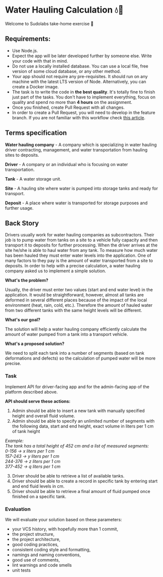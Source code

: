 # Water Hauling Calculation 💧🚚

Welcome to Sudolabs take-home exercise 👋

## Requirements:

- Use Node.js.
- Expect the app will be later developed further by someone else. Write your code with that in mind.
- Do not use a locally installed database. You can use a local file, free version of some cloud database, or any other
  method.
- Your app should not require any pre-requisites. It should run on any machine with the latest LTS version of Node.
  Alternatively, you can create a Docker image.  
- The task is to write the code in **the best quality**. It's totally fine to finish just part of the tasks. You don't have to implement everything, focus on quality and spend no more than **4 hours** on the assignment.
- Once you finished, create Pull Request with all changes.
- In order to create a Pull Request, you will need to develop in the feature branch. If you are not familiar with this workflow check [this article](https://www.atlassian.com/git/tutorials/comparing-workflows/gitflow-workflow).

## Terms specification

**Water hauling company** - A company which is specializing in water hauling driver contracting, management, and water
transportation from hauling sites to deposits.

**Driver** - A company or an individual who is focusing on water transportation.

**Tank** - A water storage unit.

**Site** - A hauling site where water is pumped into storage tanks and ready for transport.

**Deposit** - A place where water is transported for storage purposes and further usage.

## Back Story

Drivers usually work for water hauling companies as subcontractors. Their job is to pump water from tanks on a site to a
vehicle fully capacity and then transport it to deposits for further processing. When the driver arrives at the site
he/she is able to haul water from any tank. To measure how much water has been hauled they must enter water levels into
the application. One of many factors to they pay is the amount of water transported from a site to deposits. In order to
help with a precise calculation, a water hauling company asked us to implement a simple solution.

**What's the problem?**

Usually, the driver must enter two values (start and end water level) in the application. It would be straightforward,
however, almost all tanks are deformed in several different places because of the impact of the local environment (heat,
rain, cold, etc.). Therefore the amount of hauled water from two different tanks with the same height levels will be
different.

**What's our goal?**

The solution will help a water hauling company efficiently calculate the amount of water pumped from a tank into a
transport vehicle.

**What's a proposed solution?**

We need to split each tank into a number of segments (based on tank deformations and defects) so the calculation of
pumped water will be more precise.



### Task

Implement API for driver-facing app and for the admin-facing app of the platform described above.

**API should serve these actions:**

1. Admin should be able to insert a new tank with manually specified height and overall fluid volume.
2. Admin should be able to specify an unlimited number of segments with the following data, start and end height, exact
   volume in liters per 1 cm of tank height

_Example:\
The tank has a total height of 452 cm and a list of measured segments:\
0-156 → x liters per 1 cm\
157-243 → y liters per 1 cm\
244-376 → z liters per 1 cm\
377-452 → q liters per 1 cm_

3. Driver should be able to retrieve a list of available tanks.
4. Driver should be able to create a record in specific tank by entering start and end fluid levels in cm.
5. Driver should be able to retrieve a final amount of fluid pumped once finished on a specific tank.

### Evaluation

We will evaluate your solution based on these parameters:

- your VCS history, with hopefully more than 1 commit,
- the project structure,
- the project architecture,
- good coding practices,
- consistent coding style and formatting,
- namings and naming conventions,
- good use of comments,
- lint warnings and code smells
- unit tests
